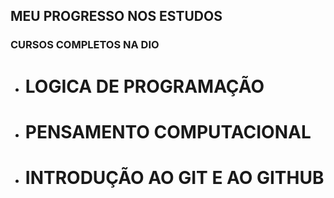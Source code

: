 ## MEU PROGRESSO NOS ESTUDOS 
###  CURSOS COMPLETOS NA DIO



* # LOGICA DE PROGRAMAÇÃO

* # PENSAMENTO COMPUTACIONAL

* # INTRODUÇÃO AO GIT E AO GITHUB

  
